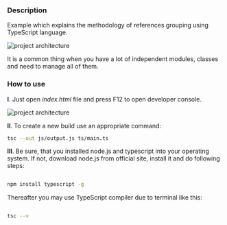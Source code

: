 ### Description

Example which explains the methodology of references grouping using TypeScript language.

![project architecture](http://asduser.github.io/images/post/ts-modules-project-structure2.png)

It is a common thing when you have a lot of independent modules, classes and need to manage all of them.

### How to use

**I**. Just open *index.html* file and press F12 to open developer console.

![project architecture](http://asduser.github.io/images/post/ts-modules-console-output.png)

**II**. To create a new build use an appropriate command:

```bash
tsc --out js/output.js ts/main.ts
```

**III**. Be sure, that you installed node.js and typescript into your operating system. If not, download node.js from official site, install it and do following steps:

```bash

npm install typescript -g

```

Thereafter you may use TypeScript compiler due to terminal like this:

```bash

tsc --v

```
